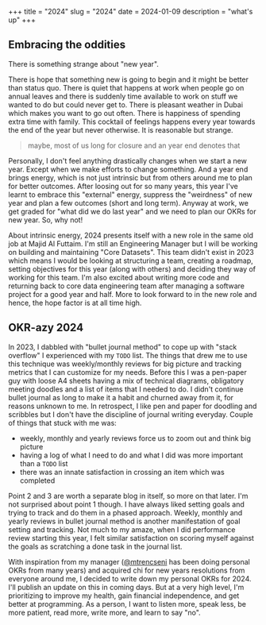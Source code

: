 +++
title = "2024"
slug = "2024"
date = 2024-01-09
description = "what's up"
+++

## Embracing the oddities

There is something strange about "new year".

There is hope that something new is going to begin and it might be better than
status quo. There is quiet that happens at work when people go on annual leaves
and there is suddenly time available to work on stuff we wanted to do but could
never get to. There is pleasant weather in Dubai which makes you want to go out
often. There is happiness of spending extra time with family. This cocktail of
feelings happens every year towards the end of the year but never otherwise. It
is reasonable but strange.

> maybe, most of us long for closure and an year end denotes that

Personally, I don't feel anything drastically changes when we start a new year.
Except when we make efforts to change something. And a year end brings energy,
which is not just intrinsic but from others around me to plan for better
outcomes. After loosing out for so many years, this year I've learnt to embrace
this "external" energy, suppress the "weirdness" of new year and plan a few
outcomes (short and long term). Anyway at work, we get graded for "what did we
do last year" and we need to plan our OKRs for new year. So, why not!

About intrinsic energy, 2024 presents itself with a new role in the same old job
at Majid Al Futtaim. I'm still an Engineering Manager but I will be working on
building and maintaining "Core Datasets". This team didn't exist in 2023 which
means I would be looking at structuring a team, creating a roadmap, setting
objectives for this year (along with others) and deciding they way of working
for this team. I'm also excited about writing more code and returning back to
core data engineering team after managing a software project for a good year and
half. More to look forward to in the new role and hence, the hope factor is at
all time high.

## OKR-azy 2024

In 2023, I dabbled with "bullet journal method" to cope up with "stack overflow"
I experienced with my `TODO` list. The things that drew me to use this technique
was weekly/monthly reviews for big picture and tracking metrics that I can
customize for my needs. Before this I was a pen-paper guy with loose A4 sheets
having a mix of technical diagrams, obligatory meeting doodles and a list of
items that I needed to do. I didn't continue bullet journal as long to make it
a habit and churned away from it, for reasons unknown to me. In retrospect, I
like pen and paper for doodling and scribbles but I don't have the discipline of
journal writing everyday. Couple of things that stuck with me was:
- weekly, monthly and yearly reviews force us to zoom out and think big picture
- having a log of what I need to do and what I did was more important than a
`TODO` list
- there was an innate satisfaction in crossing an item which was completed

Point 2 and 3 are worth a separate blog in itself, so more on that later. I'm
not surprised about point 1 though. I have always liked setting goals and trying
to track and do them in a phased approach. Weekly, monthly and yearly reviews in
bullet journal method is another manifestation of goal setting and tracking.
Not much to my amaze, when I did performance review starting this year, I felt
similar satisfaction on scoring myself against the goals as scratching a done
task in the journal list.

With inspiration from my manager ([@mtrencseni](https://github.com/mtrencseni)
has been doing personal OKRs from many years) and acquired chi for new years
resolutions from everyone around me, I decided to write down my personal OKRs
for 2024. I'll publish an update on this in coming days. But at a very high
level, I'm prioritizing to improve my health, gain financial independence, and
get better at programming. As a person, I want to listen more, speak less, be
more patient, read more, write more, and learn to say "no".
